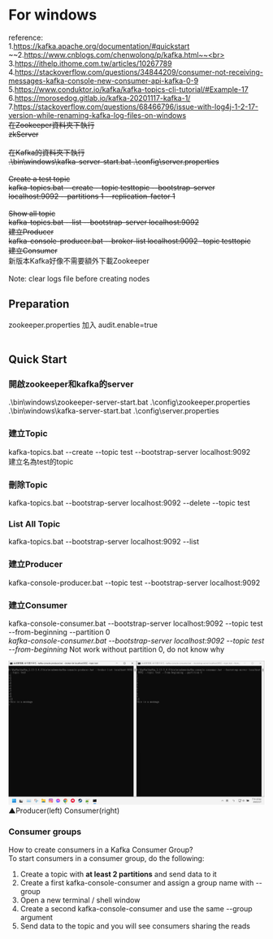 # For windows
reference:<br>
1.https://kafka.apache.org/documentation/#quickstart<br>
~~2.https://www.cnblogs.com/chenwolong/p/kafka.html~~<br>
3.https://ithelp.ithome.com.tw/articles/10267789<br>
4.https://stackoverflow.com/questions/34844209/consumer-not-receiving-messages-kafka-console-new-consumer-api-kafka-0-9<br>
5.https://www.conduktor.io/kafka/kafka-topics-cli-tutorial/#Example-17<br>
6.https://morosedog.gitlab.io/kafka-20201117-kafka-1/<br>
7.https://stackoverflow.com/questions/68466796/issue-with-log4j-1-2-17-version-while-renaming-kafka-log-files-on-windows<br>
~~在Zookeeper資料夾下執行<br>
zkServer<br>
<br>
在Kafka的資料夾下執行<br>
.\bin\windows\kafka-server-start.bat .\config\server.properties<br>
<br>
Create a test topic<br>
kafka-topics.bat --create --topic testtopic --bootstrap-server localhost:9092 --partitions 1 --replication-factor 1<br>
<br>
Show all topic<br>
kafka-topics.bat --list --bootstrap-server localhost:9092<br>
建立Producer<br>
kafka-console-producer.bat --broker-list localhost:9092 -topic testtopic <br>
建立Consumer~~<br>
新版本Kafka好像不需要額外下載Zookeeper<br><br>
Note: clear logs file before creating nodes<br>
## Preparation
zookeeper.properties 加入 audit.enable=true<br>
<br>
## Quick Start
### 開啟zookeeper和kafka的server
.\bin\windows\zookeeper-server-start.bat .\config\zookeeper.properties<br>
.\bin\windows\kafka-server-start.bat .\config\server.properties<br>

### 建立Topic
kafka-topics.bat --create --topic test --bootstrap-server localhost:9092<br>
建立名為test的topic<br>
### 刪除Topic
kafka-topics.bat --bootstrap-server localhost:9092 --delete --topic test<br>
### List All Topic
kafka-topics.bat --bootstrap-server localhost:9092 --list<br>
### 建立Producer
kafka-console-producer.bat --topic test --bootstrap-server localhost:9092<br>
### 建立Consumer
kafka-console-consumer.bat --bootstrap-server localhost:9092 --topic test --from-beginning --partition 0<br>
*kafka-console-consumer.bat --bootstrap-server localhost:9092 --topic test --from-beginning*  Not work without partition 0, do not know why

![img](https://github.com/tinhanho/Kafka-Apache/blob/main/Prod_Cons.png)
▲Producer(left) Consumer(right)

### Consumer groups
How to create consumers in a Kafka Consumer Group?<br>
To start consumers in a consumer group, do the following:<br>
1. Create a topic with **at least 2 partitions** and send data to it<br>
2. Create a first kafka-console-consumer and assign a group name with --group<br>
3. Open a new terminal / shell window<br>
4. Create a second kafka-console-consumer and use the same --group argument<br>
5. Send data to the topic and you will see consumers sharing the reads<br>
